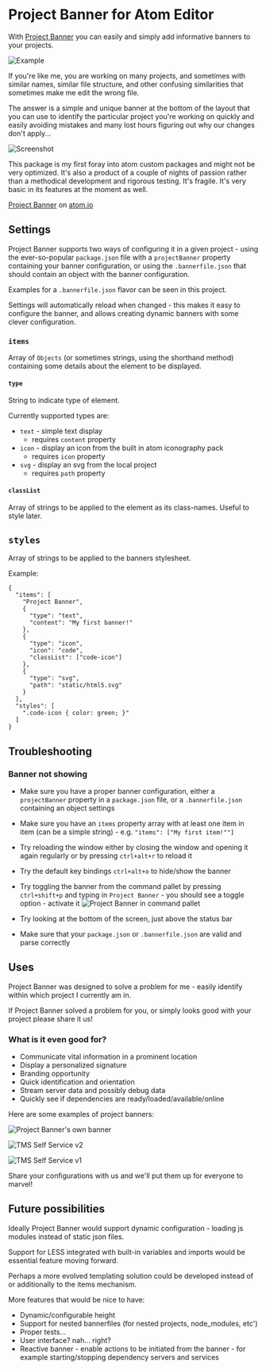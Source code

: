 # Project Banner for Atom Editor

With [Project Banner](https://github.com/elis/project-banner) you can easily and simply add informative banners to your projects.

![Example](http://image.prntscr.com/image/bbd21c2ac1da40d1a09291b453d11ec8.png)

If you're like me, you are working on many projects, and sometimes with similar names, similar file structure, and other confusing similarities that sometimes make me edit the wrong file.

The answer is a simple and unique banner at the bottom of the layout that you can use to identify the particular project you're working on quickly and easily avoiding mistakes and many lost hours figuring out why  our changes don't apply...

![Screenshot](http://image.prntscr.com/image/4ecdaefb84b14734b0617af80a319ea0.png)

This package is my first foray into atom custom packages and might not  be very optimized. It's also a product of a couple of nights of passion rather than a methodical development and rigorous testing. It's fragile. It's very basic in its features at the moment as well.

[Project Banner](https://atom.io/packages/project-banner) on [atom.io](https://atom.io/)

## Settings

Project Banner supports two ways of configuring it in a given project - using the ever-so-popular `package.json` file with a `projectBanner` property containing your banner configuration, or using the `.bannerfile.json` that should contain an object with the banner configuration.

Examples for a `.bannerfile.json` flavor can be seen in this project.

Settings will automatically reload when changed - this makes it easy to configure the banner, and allows creating dynamic banners with some clever configuration.

### `items`

Array of `Objects` (or sometimes strings, using the shorthand method) containing some details about the element to be displayed.

#### `type`

String to indicate type of element.

Currently supported types are:

- `text` - simple text display
  - requires `content` property
- `icon` - display an icon from the built in atom iconography pack
  - requires `icon` property
- `svg` - display an svg from the local project
  - requires `path` property

#### `classList`

Array of strings to be applied to the element as its class-names. Useful to style later.

## `styles`

Array of strings to be applied to the banners stylesheet.

Example:

```
{
  "items": [
    "Project Banner",
    {
      "type": "text",
      "content": "My first banner!"
    },
    {
      "type": "icon",
      "icon": "code",
      "classList": ["code-icon"]
    },
    {
      "type": "svg",
      "path": "static/html5.svg"
    }
  ],
  "styles": [
    ".code-icon { color: green; }"
  ]
}
```



## Troubleshooting

### Banner not showing

- Make sure you have a proper banner configuration, either a `projectBanner` property in a `package.json` file, or a `.bannerfile.json` containing an object settings

- Make sure you have an `items` property array with at least one item in item (can be a simple string) - e.g. `"items": ["My first item!""]`

- Try reloading the window either by closing the window and opening it again regularly or by pressing `ctrl+alt+r` to reload it

- Try the default key bindings `ctrl+alt+o` to hide/show the banner

- Try toggling the banner from the command pallet by pressing `ctrl+shift+p` and typing in `Project Banner` - you should see a toggle option - activate it
  ![Project Banner in command pallet](http://image.prntscr.com/image/3e73dfd257bb4836b8a5896fa98df465.png)

- Try looking at the bottom of the screen, just above the status bar

- Make sure that your `package.json` or `.bannerfile.json` are valid and parse correctly

## Uses

Project Banner was designed to solve a problem for me - easily identify within which project I currently am in.

If Project Banner solved a problem for you, or simply looks good with your project please share it us!

### What is it even good for?

- Communicate vital information in a prominent location
- Display a personalized signature
- Branding opportunity
- Quick identification and orientation
- Stream server data and possibly debug data
- Quickly see if dependencies are ready/loaded/available/online


Here are some examples of project banners:

![Project Banner's own banner](http://image.prntscr.com/image/0c961448374d43568b7af898104f8da0.png)

![TMS Self Service v2](http://image.prntscr.com/image/434a3110b26f4d53836748f781bce2e1.png)

![TMS Self Service v1](http://image.prntscr.com/image/958bbcc2c39f45689630688a633c6832.png)

Share your configurations with us and we'll put them up for everyone to marvel!

## Future possibilities

Ideally Project Banner would support dynamic configuration - loading js modules instead of static json files.

Support for LESS integrated with built-in variables and imports would be essential feature moving forward.

Perhaps a more evolved templating solution could be developed instead of or additionally to the items mechanism.

More features that would be nice to have:

- Dynamic/configurable height
- Support for nested bannerfiles (for nested projects, node_modules, etc')
- Proper tests...
- User interface? nah... right?
- Reactive banner - enable actions to be initiated from the banner - for example starting/stopping dependency servers and services
